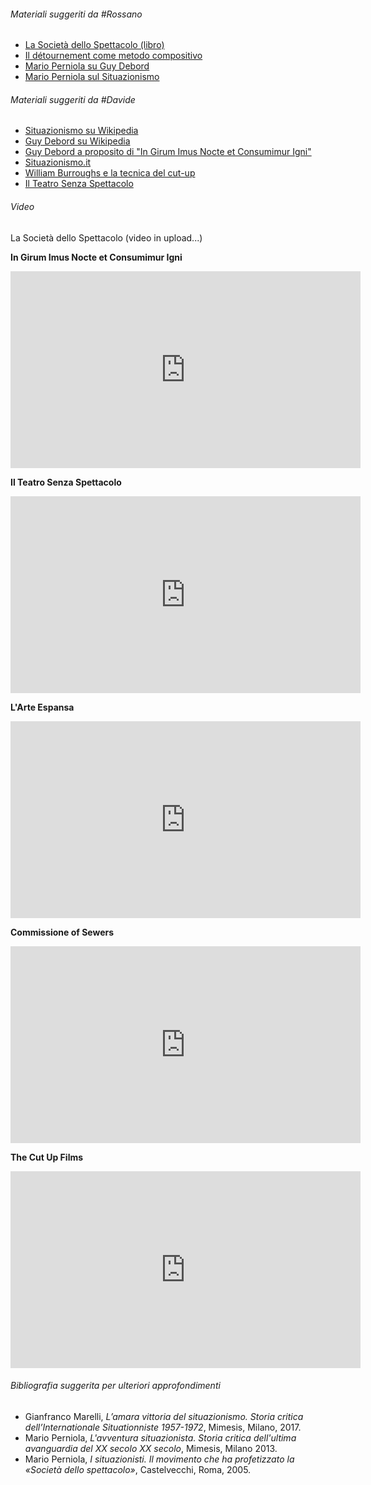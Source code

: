 ###### Materiali suggeriti da #Rossano

- [La Società dello Spettacolo (libro)](https://www.marxists.org/italiano/sezione/filosofia/debord/societa-spettacolo.htm)
- [Il détournement come metodo compositivo](https://www.effettonotteonline.com/news/index80ab.html?option=com_content&task=view&id=1523&Itemid=67)
- [Mario Perniola su Guy Debord](http://www.marioperniola.it/site/index.php/my-books/italian/item/290-guy-debord-i)
- [Mario Perniola sul Situazionismo](https://www.minimaetmoralia.it/wp/interviste/situazionismo-mario-perniola/)

###### Materiali suggeriti da #Davide 

- [Situazionismo su Wikipedia](https://it.wikipedia.org/wiki/Situazionismo)
- [Guy Debord su Wikipedia](https://it.wikipedia.org/wiki/Guy_Debord)
- [Guy Debord a proposito di "In Girum Imus Nocte et Consumimur Igni"](https://malastradafilm.com/in-girum-imus-nocte-et-consumimur-igni/)
- [Situazionismo.it](http://www.situazionismo.it/situazionismo/)
- [William Burroughs e la tecnica del cut-up](https://www.scratchbook.net/2018/10/william-burroughs-cut-up.html)
- [Il Teatro Senza Spettacolo](obsidian://open?vault=A&file=docs%2FMedia%2FTesti%2FTestiDavide%2FTeatroSenzaSpettacolo.pdf)

###### Video
La Società dello Spettacolo
(video in upload...)

**In Girum Imus Nocte et Consumimur Igni**

<iframe width="560" height="315" src="https://www.youtube-nocookie.com/embed/U01rcMaXZw4" title="YouTube video player" frameborder="0" allow="accelerometer; autoplay; clipboard-write; encrypted-media; gyroscope; picture-in-picture" allowfullscreen></iframe>

**Il Teatro Senza Spettacolo**

<iframe width="560" height="315" src="https://www.youtube-nocookie.com/embed/a7Gfp1lGn84" title="YouTube video player" frameborder="0" allow="accelerometer; autoplay; clipboard-write; encrypted-media; gyroscope; picture-in-picture" allowfullscreen></iframe>

**L'Arte Espansa**

<iframe width="560" height="315" src="https://www.youtube-nocookie.com/embed/ZigUff-Hkvo" title="YouTube video player" frameborder="0" allow="accelerometer; autoplay; clipboard-write; encrypted-media; gyroscope; picture-in-picture" allowfullscreen></iframe>

**Commissione of Sewers**

<iframe width="560" height="315" src="https://www.youtube-nocookie.com/embed/vQ3RAdF6CeE" title="YouTube video player" frameborder="0" allow="accelerometer; autoplay; clipboard-write; encrypted-media; gyroscope; picture-in-picture" allowfullscreen></iframe>

**The Cut Up Films**

<iframe width="560" height="315" src="https://www.youtube-nocookie.com/embed/czTN5FNSpTU" title="YouTube video player" frameborder="0" allow="accelerometer; autoplay; clipboard-write; encrypted-media; gyroscope; picture-in-picture" allowfullscreen></iframe>

###### Bibliografia suggerita per ulteriori approfondimenti

- Gianfranco Marelli, *L’amara vittoria del situazionismo. Storia critica dell’Internationale Situationniste 1957-1972*, Mimesis, Milano, 2017.
- Mario Perniola, *L'avventura situazionista. Storia critica dell'ultima avanguardia del XX secolo XX secolo*, Mimesis, Milano 2013.
- Mario Perniola, *I situazionisti. Il movimento che ha profetizzato la «Società dello spettacolo»*, Castelvecchi, Roma, 2005.
